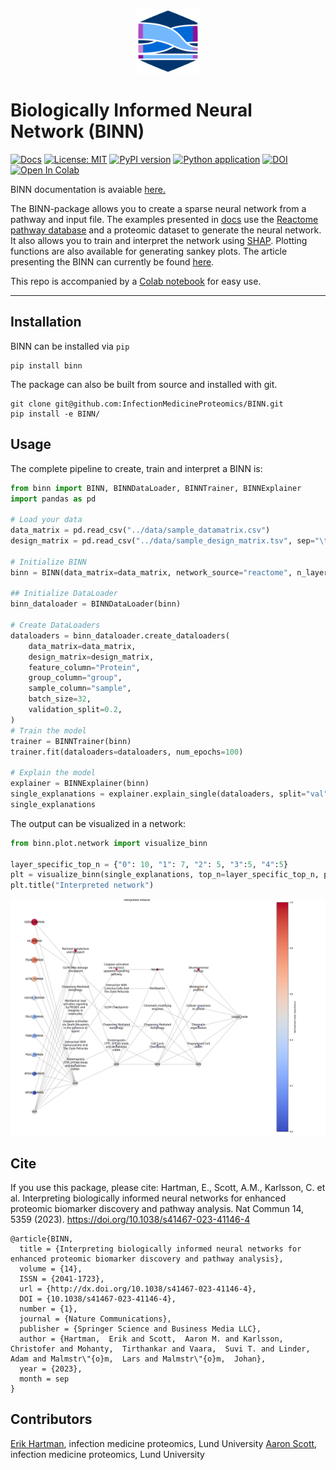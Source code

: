 <p align="center">
    <img src="docs/img/logo.png", width="100" />
<p>

# Biologically Informed Neural Network (BINN)

[![Docs](https://github.com/InfectionMedicineProteomics/BINN/actions/workflows/pages/pages-build-deployment/badge.svg)](https://github.com/InfectionMedicineProteomics/BINN/actions/workflows/pages/pages-build-deployment)
[![License: MIT](https://img.shields.io/badge/License-MIT-yellow.svg)](https://opensource.org/licenses/MIT)
[![PyPI version](https://badge.fury.io/py/binn.svg)](https://badge.fury.io/py/binn)
[![Python application](https://github.com/InfectionMedicineProteomics/BINN/actions/workflows/python-app.yml/badge.svg)](https://github.com/InfectionMedicineProteomics/BINN/actions/workflows/python-app.yml)
[![DOI](https://zenodo.org/badge/535627233.svg)](https://zenodo.org/badge/latestdoi/535627233)
<a href="https://colab.research.google.com/github/InfectionMedicineProteomics/BINN/blob/refactor-explain/BINN_colab.ipynb" target="_parent"><img src="https://colab.research.google.com/assets/colab-badge.svg" alt="Open In Colab"/></a>

BINN documentation is avaiable [here.](https://infectionmedicineproteomics.github.io/BINN/)

The BINN-package allows you to create a sparse neural network from a pathway and input file. The examples presented in [docs](<(https://infectionmedicineproteomics.github.io/BINN/)>) use the [Reactome pathway database](https://reactome.org/) and a proteomic dataset to generate the neural network. It also allows you to train and interpret the network using [SHAP](https://github.com/slundberg/shap). Plotting functions are also available for generating sankey plots. The article presenting the BINN can currently be found [here](https://doi.org/10.1038/s41467-023-41146-4).

This repo is accompanied by a [Colab notebook](https://colab.research.google.com/github/InfectionMedicineProteomics/BINN/blob/refactor-explain/BINN_colab.ipynb) for easy use.

---

## Installation

BINN can be installed via `pip`

```
pip install binn
```

The package can also be built from source and installed with git.

```
git clone git@github.com:InfectionMedicineProteomics/BINN.git
pip install -e BINN/
```

## Usage

The complete pipeline to create, train and interpret a BINN is:

```py
from binn import BINN, BINNDataLoader, BINNTrainer, BINNExplainer
import pandas as pd

# Load your data
data_matrix = pd.read_csv("../data/sample_datamatrix.csv")
design_matrix = pd.read_csv("../data/sample_design_matrix.tsv", sep="\t")

# Initialize BINN
binn = BINN(data_matrix=data_matrix, network_source="reactome", n_layers=4, dropout=0.2)

## Initialize DataLoader
binn_dataloader = BINNDataLoader(binn)

# Create DataLoaders
dataloaders = binn_dataloader.create_dataloaders(
    data_matrix=data_matrix,
    design_matrix=design_matrix,
    feature_column="Protein",
    group_column="group",
    sample_column="sample",
    batch_size=32,
    validation_split=0.2,
)
# Train the model
trainer = BINNTrainer(binn)
trainer.fit(dataloaders=dataloaders, num_epochs=100)

# Explain the model
explainer = BINNExplainer(binn)
single_explanations = explainer.explain_single(dataloaders, split="val", normalization_method="subgraph")
single_explanations
```

The output can be visualized in a network:

```py
from binn.plot.network import visualize_binn

layer_specific_top_n = {"0": 10, "1": 7, "2": 5, "3":5, "4":5}
plt = visualize_binn(single_explanations, top_n=layer_specific_top_n, plot_size=(20,10), sink_node_size=500, node_size_scaling = 200, edge_width=1,  node_cmap="coolwarm")
plt.title("Interpreted network")
```

![vis](docs/img/interpreted_binn.png)


## Cite 
If you use this package, please cite: 
Hartman, E., Scott, A.M., Karlsson, C. et al. 
Interpreting biologically informed neural networks for enhanced proteomic biomarker discovery and pathway analysis. 
Nat Commun 14, 5359 (2023). https://doi.org/10.1038/s41467-023-41146-4

```
@article{BINN,
  title = {Interpreting biologically informed neural networks for enhanced proteomic biomarker discovery and pathway analysis},
  volume = {14},
  ISSN = {2041-1723},
  url = {http://dx.doi.org/10.1038/s41467-023-41146-4},
  DOI = {10.1038/s41467-023-41146-4},
  number = {1},
  journal = {Nature Communications},
  publisher = {Springer Science and Business Media LLC},
  author = {Hartman,  Erik and Scott,  Aaron M. and Karlsson,  Christofer and Mohanty,  Tirthankar and Vaara,  Suvi T. and Linder,  Adam and Malmstr\"{o}m,  Lars and Malmstr\"{o}m,  Johan},
  year = {2023},
  month = sep 
}
```

## Contributors

[Erik Hartman](https://orcid.org/0000-0001-9997-2405), infection medicine proteomics, Lund University
[Aaron Scott](https://orcid.org/0000-0002-2391-6914), infection medicine proteomics, Lund University